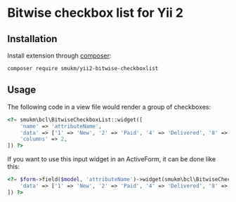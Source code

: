 # Bitwise checkbox list for Yii 2

## Installation

Install extension through [composer](http://getcomposer.org/):

```
composer require smukm/yii2-bitwise-checkboxlist
```

## Usage

The following code in a view file would render a group of checkboxes:

```php
<?= smukm\bcl\BitwiseCheckboxList::widget([
    'name' => 'attributeName',
    'data' => ['1' => 'New', '2' => 'Paid', '4' => 'Delivered', '8' => 'Complete'],
    'columns' => 2,
]) ?>
```

If you want to use this input widget in an ActiveForm, it can be done like this:

```php
<?= $form->field($model, 'attributeName')->widget(smukm\bcl\BitwiseCheckboxList::class, [
    'data' => ['1' => 'New', '2' => 'Paid', '4' => 'Delivered', '8' => 'Complete'],
]) ?>
```

